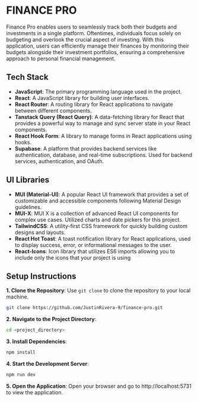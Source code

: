 # FINANCE PRO

Finance Pro enables users to seamlessly track both their budgets and investments in a single platform. Oftentimes, individuals focus solely on budgeting and overlook the crucial aspect of investing. With this application, users can efficiently manage their finances by monitoring their budgets alongside their investment portfolios, ensuring a comprehensive approach to personal financial management.


## Tech Stack

- **JavaScript**: The primary programming language used in the project.
- **React**: A JavaScript library for building user interfaces.
- **React Router**: A routing library for React applications to navigate between different components.
- **Tanstack Query (React Query)**: A data-fetching library for React that provides a powerful way to manage and sync server state in your React components.
- **React Hook Form**: A library to manage forms in React applications using hooks.
- **Supabase**: A platform that provides backend services like authentication, database, and real-time subscriptions. Used for backend services, authentication, and OAuth.
  
## UI Libraries

- **MUI (Material-UI)**: A popular React UI framework that provides a set of customizable and accessible components following Material Design guidelines.
- **MUI-X**: MUI X is a collection of advanced React UI components for complex use cases. Utilized charts and date pickers for this project.
- **TailwindCSS**: A utility-first CSS framework for quickly building custom designs and layouts.
- **React Hot Toast**: A toast notification library for React applications, used to display success, error, or informational messages to the user.
- **React-Icons**: Icon library that utilizes ES6 imports allowing you to include only the icons that your project is using

## Setup Instructions
**1. Clone the Repository**: Use `git clone` to clone the repository to your local machine.
```bash
git clone https://github.com/JustinRivera-9/finance-pro.git
```
**2. Navigate to the Project Directory**:
```bash
cd <project_directory>
```
**3. Install Dependencies**:
```bash
npm install
```
**4. Start the Development Server**:
```bash
npm run dev
```
**5. Open the Application**: Open your browser and go to http://localhost:5731 to view the application.
